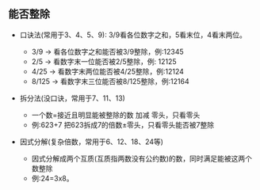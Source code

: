 ## 能否整除

- 口诀法(常用于3、4、5、9): 3/9看各位数字之和，5看末位，4看末两位。
  - 3/9 → 看各位数字之和能否被3/9整除，例:12345
  - 2/5 → 看数字末一位能否被2/5整除，例: 12125
  - 4/25 → 看数字末两位能否被4/25整除，例:12124
  - 8/125 → 看数字末三位能否被8/125整除，例:12164
- 拆分法(没口诀，常用于7、11、13)

  - 一个数=接近且明显能被整除的数 加减 零头，只看零头
  - 例:623+7 把623拆成7的倍数±零头，只看零头能否被7整除

- 因式分解(复杂倍数，常用于6、12、18、24等)
  - 因式分解成两个互质(互质指两数没有公约数)的数，同时满足能被这两个数整除
  - 例:24=3x8。
